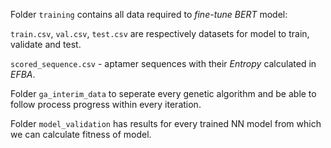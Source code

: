 Folder `training` contains all data required to *fine-tune* *BERT* model:

 `train.csv`, `val.csv`, `test.csv` are respectively  datasets for model to train, validate and test.

`scored_sequence.csv` - aptamer sequences with their *Entropy* calculated in *EFBA*.

Folder `ga_interim_data` to seperate every genetic algorithm and be able to follow process progress within every iteration.

Folder `model_validation` has results for every trained NN model from which we can calculate fitness of model.

